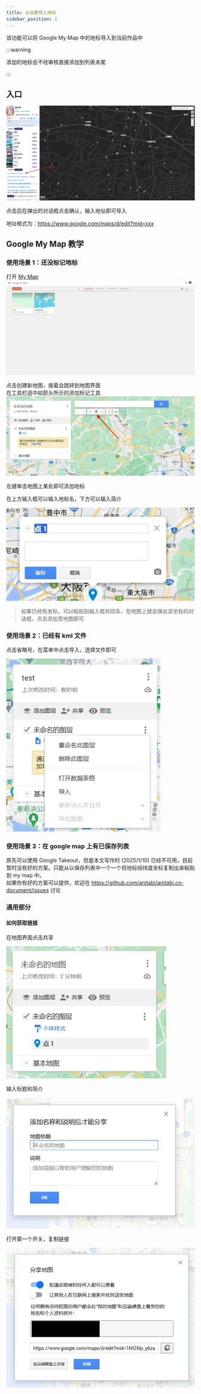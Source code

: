 ```yaml
---
title: 从谷歌导入地标
sidebar_position: 1
---
```

该功能可以将 Google My Map 中的地标导入到当前作品中

:::warning

添加的地标会不经审核直接添加到列表末尾

:::
## 入口
![](./img/import-from-google/entrance.webp)

点击后在弹出的对话框点击确认，输入地址即可导入

地址格式为：https://www.google.com/maps/d/edit?mid=xxx

## Google My Map 教学


### 使用场景 1：还没标记地标
打开 [My Map](https://www.google.com/maps/d/)
![](./img/import-from-google/google-my-map.webp)

点击创建新地图，接着会跳转到地图界面 \
在工具栏选中如箭头所示的添加标记工具
![](./img/import-from-google/toolbar.webp)

左键单击地图上某处即可添加地标


在上方输入框可以输入地标名，下方可以输入简介

![](./img/import-from-google/add-popup.webp)

> 如果已经有坐标，可以粘贴到输入框并回车，在地图上就会弹出该坐标的对话框，点击添加至地图即可

### 使用场景 2：已经有 kml 文件
点击省略号，在菜单中点击导入，选择文件即可

![](./img/import-from-google/import-from-kml.webp)

### 使用场景 3：在 google map 上有已保存列表
原先可以使用 Google Takeout，但是本文写作时 (2025/1/10) 已经不可用，目前暂时没有好的方案。只能从以保存列表中一个一个将地标经纬度坐标复制出来粘贴到 my map 中。 \
如果你有好的方案可以提供，欢迎在 https://github.com/anitabi/anitabi.cn-document/issues 讨论



### 通用部分
#### 如何获取链接
在地图界面点击共享

![](./img/import-from-google/share1.webp)

输入标题和简介

![](./img/import-from-google/share2.webp)

打开第一个开关，复制链接

![](./img/import-from-google/share3.webp)